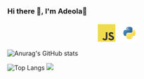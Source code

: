 ### Hi there 👋, I'm Adeola💖

<!--
**nevetto/nevetto** is a ✨ _special_ ✨ repository because its `README.md` (this file) appears on your GitHub profile.

Here are some ideas to get you started:

- 🔭 I’m currently working on ...
- 🌱 I’m currently learning ...
- 👯 I’m looking to collaborate on ...
- 🤔 I’m looking for help with ...
- 💬 Ask me about ...
- 📫 How to reach me: ...
- 😄 Pronouns: ...
- ⚡ Fun fact: ...
-->

<p align="center">
      <img src="https://raw.githubusercontent.com/github/explore/80688e429a7d4ef2fca1e82350fe8e3517d3494d/topics/javascript/javascript.png" alt="javascript" height="40" style="vertical-align:top; margin:4px">
       <img src="https://raw.githubusercontent.com/github/explore/80688e429a7d4ef2fca1e82350fe8e3517d3494d/topics/python/python.png" alt="python" height="40" style="vertical-align:top; margin:4px">
      </p>

![Anurag's GitHub stats](https://github-readme-stats.vercel.app/api?username=nevetto&show_icons=true&theme=tokyonight) 
 <br>

![Top Langs](https://github-readme-stats.vercel.app/api/top-langs/?username=nevetto&theme=tokyonight&layout=compact)
![](https://komarev.com/ghpvc/?username=your-github-username)
